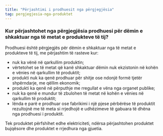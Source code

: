 ```yaml
---
title: "Përjashtimi i prodhuesit nga përgjegjësia"
tag: pergjegjesia-nga-produktet
---
```


### Kur përjashtohet nga përgjegjësia prodhuesi për dëmin e shkaktuar nga të metat e produkteve të tij?

Prodhuesi është përgjegjës për dëmin e shkaktuar nga të metat e produkteve të tij, me përjashtim të rasteve kur:

* nuk ka vënë në qarkullim produktin;
* vërtetohet se të metat që kanë shkaktuar dëmin nuk ekzistonin në kohën e vënies në qarkullim të produktit;
* produkti nuk ka qenë prodhuar për shitje ose ndonjë formë tjetër shpërndarje, me qëllim ekonomik;
* produkti ka qenë në përputhje me rregullat e vëna nga organet publike;
* nuk ka qenë e mundur të zbulohen të metat në kohën e vënies në qarkullim të produktit;
* lënda e parë e prodhuar ose fabrikimi i një pjese përbërëse të produktit rezultojnë me të meta si rrjedhojë e udhëzimeve të gabuara të dhëna nga prodhuesi i produktit.

Tek produktet përfshihet edhe elektriciteti, ndërsa përjashtohen produktet bujqësore dhe produktet e rrjedhura nga gjuetia. 
